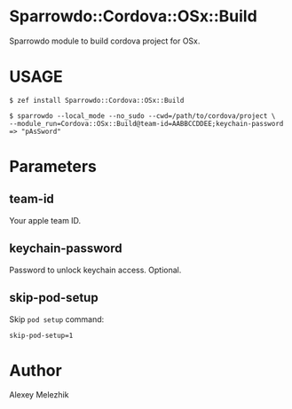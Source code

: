 # Sparrowdo::Cordova::OSx::Build

Sparrowdo module to build cordova project for OSx.

# USAGE

    $ zef install Sparrowdo::Cordova::OSx::Build

    $ sparrowdo --local_mode --no_sudo --cwd=/path/to/cordova/project \
    --module_run=Cordova::OSx::Build@team-id=AABBCCDDEE;keychain-password => "pAsSword"

# Parameters

## team-id

Your apple team ID.

## keychain-password

Password to unlock keychain access. Optional.

## skip-pod-setup

Skip `pod setup` command:

    skip-pod-setup=1

# Author

Alexey Melezhik

